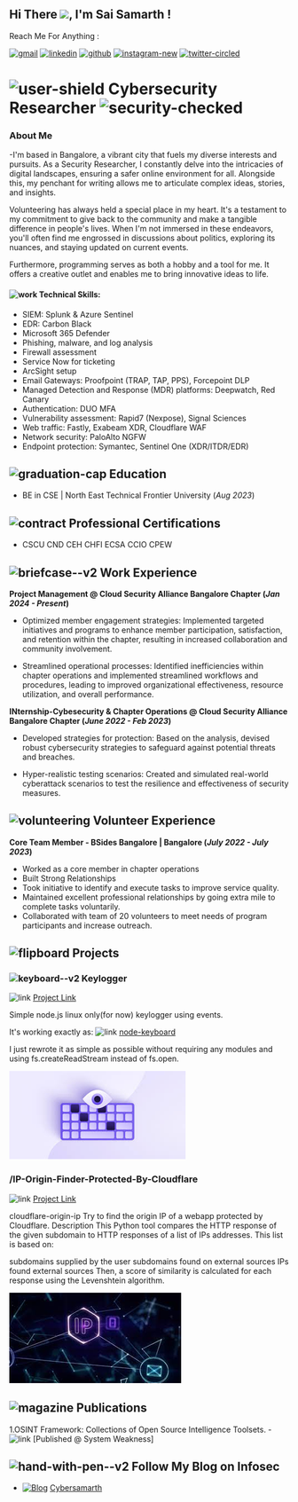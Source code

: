 ## Hi There <img src="https://raw.githubusercontent.com/MartinHeinz/MartinHeinz/master/wave.gif" width="30px">, I'm Sai Samarth !

Reach Me For Anything :

  [<img width="94" height="94" src="https://img.icons8.com/3d-fluency/94/gmail.png" alt="gmail"/>](mailto:saisamarth.infosec@gmail.com)
 [<img width="94" height="94" src="https://img.icons8.com/3d-fluency/94/linkedin.png" alt="linkedin"/>](https://linkedin.com/in/cybersamarth) [<img width="94" height="94" src="https://img.icons8.com/3d-fluency/188/github.png" alt="github"/>](https://github.com/cybersamarth) [<img width="94" height="94" src="https://img.icons8.com/3d-fluency/94/instagram-new.png" alt="instagram-new"/>](https://instagram.com/cybersamarth/) [<img width="94" height="94" src="https://img.icons8.com/3d-fluency/94/twitter-circled.png" alt="twitter-circled"/>](https://twitter.com/cybersamarth) 

# <img width="55" height="55" src="https://img.icons8.com/3d-fluency/94/user-shield.png" alt="user-shield"/> Cybersecurity Researcher <img width="55" height="55" src="https://img.icons8.com/3d-fluency/94/security-checked.png" alt="security-checked"/>

###  About Me
-I'm based in Bangalore, a vibrant city that fuels my diverse interests and pursuits. As a Security Researcher, I constantly delve into the intricacies of digital landscapes, ensuring a safer online environment for all. Alongside this, my penchant for writing allows me to articulate complex ideas, stories, and insights.

Volunteering has always held a special place in my heart. It's a testament to my commitment to give back to the community and make a tangible difference in people's lives. When I'm not immersed in these endeavors, you'll often find me engrossed in discussions about politics, exploring its nuances, and staying updated on current events.

Furthermore, programming serves as both a hobby and a tool for me. It offers a creative outlet and enables me to bring innovative ideas to life.

#### <img width="55" height="55" src="https://img.icons8.com/3d-fluency/55/work.png" alt="work"/> Technical Skills: 
- SIEM: Splunk & Azure Sentinel
- EDR: Carbon Black
- Microsoft 365 Defender
- Phishing, malware, and log analysis
- Firewall assessment
- Service Now for ticketing
- ArcSight setup
- Email Gateways: Proofpoint (TRAP, TAP, PPS), Forcepoint DLP
- Managed Detection and Response (MDR) platforms: Deepwatch, Red Canary
- Authentication: DUO MFA
- Vulnerability assessment: Rapid7 (Nexpose), Signal Sciences
- Web traffic: Fastly, Exabeam XDR, Cloudflare WAF
- Network security: PaloAlto NGFW
- Endpoint protection: Symantec, Sentinel One (XDR/ITDR/EDR)

  
## <img width="55" height="55" src="https://img.icons8.com/3d-fluency/55/graduation-cap.png" alt="graduation-cap"/> Education
- BE in CSE | North East Technical Frontier University (_Aug 2023_)
             		
## <img width="55" height="55" src="https://img.icons8.com/3d-fluency/55/contract.png" alt="contract"/> Professional Certifications
- CSCU   CND    CEH    CHFI   ECSA    CCIO    CPEW

## <img width="94" height="94" src="https://img.icons8.com/3d-fluency/94/briefcase--v2.png" alt="briefcase--v2"/> Work Experience
**Project Management @ Cloud Security Alliance Bangalore Chapter (_Jan 2024 - Present_)**
- Optimized member engagement strategies: Implemented targeted initiatives and programs to enhance member participation, satisfaction, and retention within the chapter, resulting in increased collaboration and community involvement.

- Streamlined operational processes: Identified inefficiencies within chapter operations and implemented streamlined workflows and procedures, leading to improved organizational effectiveness, resource utilization, and overall performance.

**INternship-Cybesecurity & Chapter Operations @ Cloud Security Alliance Bangalore Chapter (_June 2022 - Feb 2023_)**
- Developed strategies for protection: Based on the analysis, devised robust cybersecurity strategies to safeguard against potential threats and breaches.

- Hyper-realistic testing scenarios: Created and simulated real-world cyberattack scenarios to test the resilience and effectiveness of security measures.

## <img width="94" height="94" src="https://img.icons8.com/3d-fluency/94/volunteering.png" alt="volunteering"/> Volunteer Experience
**Core Team Member -  BSides Bangalore | Bangalore (_July 2022 - July 2023_)**
-	Worked as a core member in chapter operations
-	Built Strong Relationships
-	Took initiative to identify and execute tasks to improve service quality.
-	Maintained excellent professional relationships by going extra mile to complete tasks voluntarily.
-	Collaborated with team of 20 volunteers to meet needs of program participants and increase outreach.


## <img width="94" height="94" src="https://img.icons8.com/3d-fluency/94/flipboard.png" alt="flipboard"/> Projects
### <img width="55" height="55" src="https://img.icons8.com/3d-fluency/55/keyboard--v2.png" alt="keyboard--v2"/> Keylogger
<img width="30" height="30" src="https://img.icons8.com/3d-fluency/55/link.png" alt="link"/> [Project Link](https://github.com/cybersamarth/Keylogger)

Simple node.js linux only(for now) keylogger using events.

It's working exactly as: <img width="30" height="30" src="https://img.icons8.com/3d-fluency/55/link.png" alt="link"/> [node-keyboard](https://github.com/Bornholm/node-keyboard)

I just rewrote it as simple as possible without requiring any modules and using fs.createReadStream instead of fs.open.

![Key_Logger](/assets/img/keylogger_img.jpg)

### /IP-Origin-Finder-Protected-By-Cloudflare
<img width="30" height="30" src="https://img.icons8.com/3d-fluency/55/link.png" alt="link"/> [Project Link](https://github.com/cybersamarth/IP-Origin-Finder-Protected-By-Cloudflare)

cloudflare-origin-ip
Try to find the origin IP of a webapp protected by Cloudflare.
Description
This Python tool compares the HTTP response of the given subdomain to HTTP responses of a list of IPs addresses. This list is based on:

subdomains supplied by the user
subdomains found on external sources
IPs found external sources
Then, a score of similarity is calculated for each response using the Levenshtein algorithm.

![IP](/assets/img/ip-orgin.jpg)


## <img width="94" height="94" src="https://img.icons8.com/3d-fluency/94/magazine.png" alt="magazine"/> Publications
1.OSINT Framework: Collections of Open Source Intelligence Toolsets. -<img width="30" height="30" src="https://img.icons8.com/3d-fluency/55/link.png" alt="link"/> [Published @ System Weakness]


## <img width="55" height="55" src="https://img.icons8.com/3d-fluency/55/hand-with-pen--v2.png" alt="hand-with-pen--v2"/> Follow My Blog on Infosec

-  [<img target="_blank" src="https://img.icons8.com/bubbles/100/000000/medium-new" title="Blog">](https://medium.com/@cybersamarth)  [Cybersamarth](https://medium.com/@cybersamarth)
